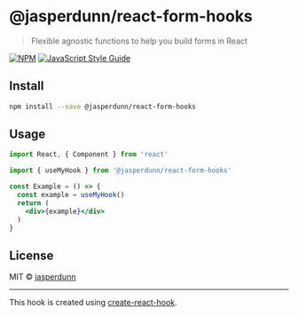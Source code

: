 # @jasperdunn/react-form-hooks

> Flexible agnostic functions to help you build forms in React

[![NPM](https://img.shields.io/npm/v/@jasperdunn/react-form-hooks.svg)](https://www.npmjs.com/package/@jasperdunn/react-form-hooks) [![JavaScript Style Guide](https://img.shields.io/badge/code_style-standard-brightgreen.svg)](https://standardjs.com)

## Install

```bash
npm install --save @jasperdunn/react-form-hooks
```

## Usage

```jsx
import React, { Component } from 'react'

import { useMyHook } from '@jasperdunn/react-form-hooks'

const Example = () => {
  const example = useMyHook()
  return (
    <div>{example}</div>
  )
}
```

## License

MIT © [jasperdunn](https://github.com/jasperdunn)

---

This hook is created using [create-react-hook](https://github.com/hermanya/create-react-hook).

